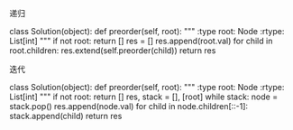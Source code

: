 递归

class Solution(object):
    def preorder(self, root):
        """
        :type root: Node
        :rtype: List[int]
        """ 
        if not root:
            return []
        res = []
        res.append(root.val)
        for child in root.children:
            res.extend(self.preorder(child))
        return res
        
迭代

class Solution(object):
    def preorder(self, root):
        """
        :type root: Node
        :rtype: List[int]
        """
        if not root:
            return []
        res, stack = [], [root]
        while stack:
            node = stack.pop()
            res.append(node.val)
            for child in node.children[::-1]:
                stack.append(child)
        return res
